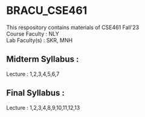 # BRACU_CSE461
<html>
  <body>
  This respository contains materials of CSE461 Fall'23 <br/>
  Course Faculty : NLY <br/>
  Lab Faculty(s) : SKR, MNH
  </body>
</html>

## Midterm Syllabus :
Lecture : 1,2,3,4,5,6,7
## Final Syllabus :
Lecture : 1,2,3,4,8,9,10,11,12,13


